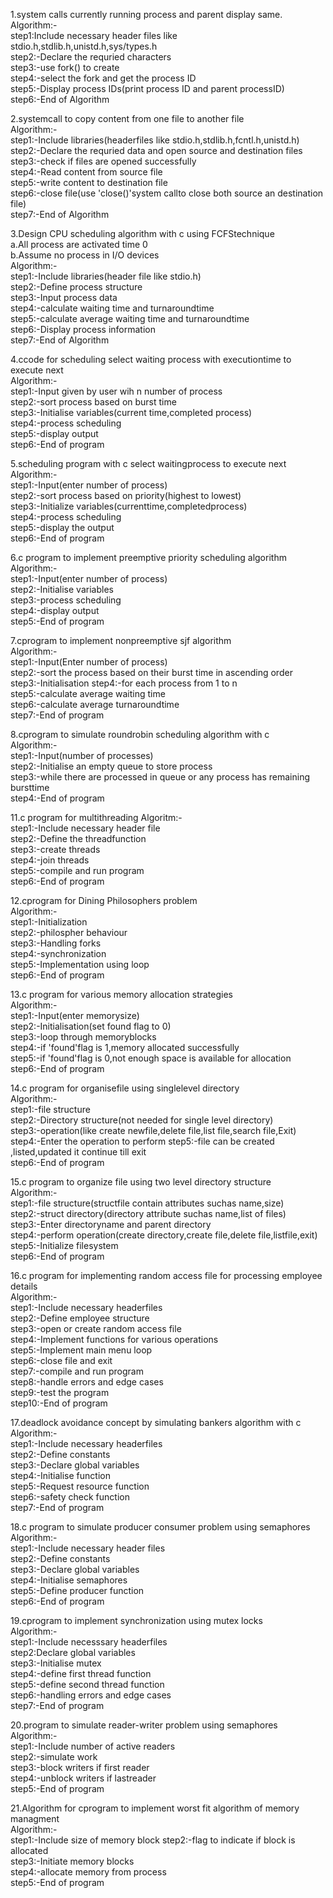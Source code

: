 1.system calls currently running process and parent display same.\
Algorithm:-\
step1:Include necessary header files like stdio.h,stdlib.h,unistd.h,sys/types.h\
step2:-Declare the requried characters\
step3:-use fork() to create\
step4:-select the fork and get the process ID\
step5:-Display process IDs(print process ID and parent processID)\
step6:-End of Algorithm

2.systemcall to copy content from one file to another file\
Algorithm:-\
step1:-Include libraries(headerfiles like stdio.h,stdlib.h,fcntl.h,unistd.h)\
step2:-Declare the requried data and open source and destination files\
step3:-check if files are opened successfully\
step4:-Read content from source file\
step5:-write content to destination file\
step6:-close file(use 'close()'system callto close both source an destination file)\
step7:-End of Algorithm

3.Design CPU scheduling algorithm with c using FCFStechnique\
a.All process are activated time 0\
b.Assume no process in I/O devices\
Algorithm:-\
step1:-Include libraries(header file like stdio.h)\
step2:-Define process structure\
step3:-Input process data\
step4:-calculate waiting time and turnaroundtime\
step5:-calculate average waiting time and turnaroundtime\
step6:-Display process information\
step7:-End of Algorithm

4.ccode for scheduling select waiting process with executiontime to execute next\
Algorithm:-\
step1:-Input given by user wih n number of process\
step2:-sort process based on burst time\
step3:-Initialise variables(current time,completed process)\
step4:-process scheduling\
step5:-display output\
step6:-End of program

5.scheduling program with c select waitingprocess to execute next\
Algorithm:-\
step1:-Input(enter number of process)\
step2:-sort process based on priority(highest to lowest)\
step3:-Initialize variables(currenttime,completedprocess)\
step4:-process scheduling\
step5:-display the output\
step6:-End of program

6.c program to implement preemptive priority scheduling algorithm\
Algorithm:-\
step1:-Input(enter number of process)\
step2:-Initialise variables\
step3:-process scheduling\
step4:-display output\
step5:-End of program

7.cprogram to implement nonpreemptive sjf algorithm\
Algorithm:-\
step1:-Input(Enter number of process)\
step2:-sort the process based on their burst time in ascending order\
step3:-Initialisation step4:-for each process from 1 to n\
step5:-calculate average waiting time\
step6:-calculate average turnaroundtime\
step7:-End of program

8.cprogram to simulate roundrobin scheduling algorithm with c\
Algorithm:-\
step1:-Input(number of processes)\
step2:-Initialise an empty queue to store process\
step3:-while there are processed in queue or any process has remaining bursttime\
step4:-End of program

11.c program for multithreading Algoritm:-\
step1:-Include necessary header file\
step2:-Define the threadfunction\
step3:-create threads\
step4:-join threads\
step5:-compile and run program\
step6:-End of program

12.cprogram for Dining Philosophers problem\
Algorithm:-\
step1:-Initialization\
step2:-philospher behaviour\
step3:-Handling forks\
step4:-synchronization\
step5:-Implementation using loop\
step6:-End of program

13.c program for various memory allocation strategies\
Algorithm:-\
step1:-Input(enter memorysize)\
step2:-Initialisation(set found flag to 0)\
step3:-loop through memoryblocks\
step4:-if 'found'flag is 1,memory allocated successfully\
step5:-if 'found'flag is 0,not enough space is available for allocation\
step6:-End of program

14.c program for organisefile using singlelevel directory\
Algorithm:-\
step1:-file structure\
step2:-Directory structure(not needed for single level directory)\
step3:-operation(like create newfile,delete file,list file,search file,Exit)\
step4:-Enter the operation to perform step5:-file can be created ,listed,updated it continue till exit\
step6:-End of program

15.c program to organize file using two level directory structure\
Algorithm:-\
step1:-file structure(structfile contain attributes suchas name,size)\
step2:-struct directory(directory attribute suchas name,list of files)\
step3:-Enter directoryname and parent directory\
step4:-perform operation(create directory,create file,delete file,listfile,exit)\
step5:-Initialize filesystem\
step6:-End of program

16.c program for implementing random access file for processing employee details\
Algorithm:-\
step1:-Include necessary headerfiles\
step2:-Define employee structure\
step3:-open or create random access file\
step4:-Implement functions for various operations\
step5:-Implement main menu loop\
step6:-close file and exit\
step7:-compile and run program\
step8:-handle errors and edge cases\
step9:-test the program\
step10:-End of program

17.deadlock avoidance concept by simulating bankers algorithm with c\
Algorithm:-\
step1:-Include necessary headerfiles\
step2:-Define constants\
step3:-Declare global variables\
step4:-Initialise function\
step5:-Request resource function\
step6:-safety check function\
step7:-End of program

18.c program to simulate producer consumer problem using semaphores\
Algorithm:-\
step1:-Include necessary header files\
step2:-Define constants\
step3:-Declare global variables\
step4:-Initialise semaphores\
step5:-Define producer function\
step6:-End of program

19.cprogram to implement synchronization using mutex locks\
Algorithm:-\
step1:-Include necesssary headerfiles\
step2:Declare global variables\
step3:-Initialise mutex\
step4:-define first thread function\
step5:-define second thread function\
step6:-handling errors and edge cases\
step7:-End of program

20.program to simulate reader-writer problem using semaphores\
Algorithm:-\
step1:-Include number of active readers\
step2:-simulate work\
step3:-block writers if first reader\
step4:-unblock writers if lastreader\
step5:-End of program

21.Algorithm for cprogram to implement worst fit algorithm of memory managment\
Algorithm:-\
step1:-Include size of memory block step2:-flag to indicate if block is allocated\
step3:-Initiate memory blocks\
step4:-allocate memory from process\
step5:-End of program 

